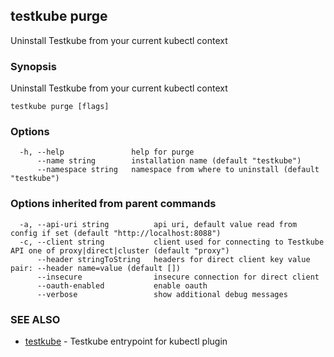 
<head>
  <meta name="og:type" content="reference-doc" />
</head>

## testkube purge

Uninstall Testkube from your current kubectl context

### Synopsis

Uninstall Testkube from your current kubectl context

```
testkube purge [flags]
```

### Options

```
  -h, --help               help for purge
      --name string        installation name (default "testkube")
      --namespace string   namespace from where to uninstall (default "testkube")
```

### Options inherited from parent commands

```
  -a, --api-uri string          api uri, default value read from config if set (default "http://localhost:8088")
  -c, --client string           client used for connecting to Testkube API one of proxy|direct|cluster (default "proxy")
      --header stringToString   headers for direct client key value pair: --header name=value (default [])
      --insecure                insecure connection for direct client
      --oauth-enabled           enable oauth
      --verbose                 show additional debug messages
```

### SEE ALSO

* [testkube](testkube.md)	 - Testkube entrypoint for kubectl plugin

